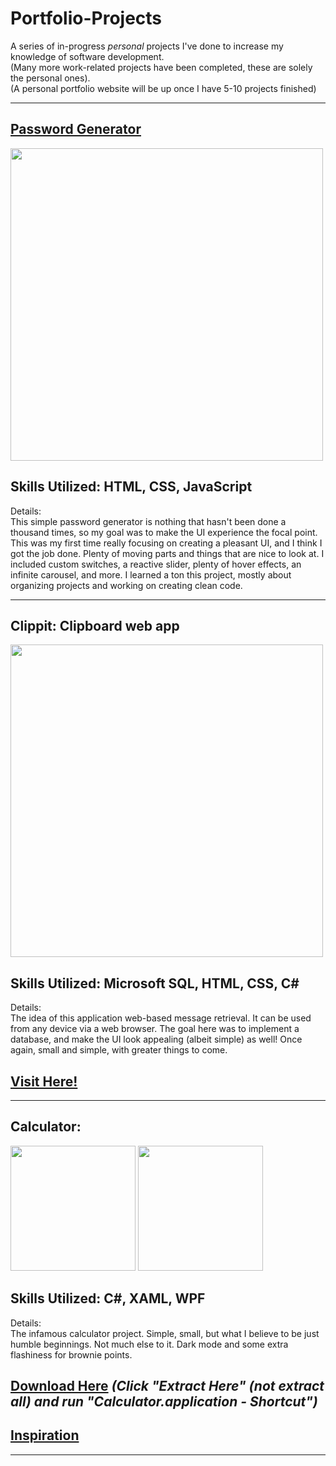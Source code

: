 # Portfolio-Projects   
A series of in-progress _personal_ projects I've done to increase my knowledge of software development.  
(Many more work-related projects have been completed, these are solely the personal ones).  
(A personal portfolio website will be up once I have 5-10 projects finished)
<hr>  

## **[Password Generator]([http://clippit.somee.com/](https://tinyurl.com/passgenn))**  

<img src="https://user-images.githubusercontent.com/101738608/200131392-d25eb984-b7a6-4667-bc64-1bce7fe3ccdb.png" width="500">  



## **Skills Utilized: HTML, CSS, JavaScript**  
Details:  
This simple password generator is nothing that hasn't been done a thousand times, so my goal was to make the UI experience the focal point. This was my first time really focusing on creating a pleasant UI, and I think I got the job done. Plenty of moving parts and things that are nice to look at. I included custom switches, a reactive slider, plenty of hover effects, an infinite carousel, and more. I learned a ton this project, mostly about organizing projects and working on creating clean code. 
<hr>


## **Clippit**: Clipboard web app  

<img src="https://user-images.githubusercontent.com/101738608/197719421-a2647341-fe8b-4753-b377-5989eec35c6c.png" width="500">


## **Skills Utilized: Microsoft SQL, HTML, CSS, C#**  
Details:   
The idea of this application web-based message retrieval. It can be used from any device via a web browser. The goal here was to implement a database, and make the UI look appealing (albeit simple) as well! Once again, small and simple, with greater things to come.    
## **[Visit Here!](http://clippit.somee.com/)**  
<hr>

## **Calculator**: 
<!DOCTYPE html>
<html lang="en">
  <body>
    <div class="row">
<img src="https://user-images.githubusercontent.com/101738608/197716595-29a3c9fe-ef55-44b0-b27d-e248e2e3325e.png" width="200">
<img src="https://user-images.githubusercontent.com/101738608/197716633-2f36c5f1-4e3f-4595-8715-f136086fa306.png" width="200">
  </div>
  </body>
</html>

## **Skills Utilized: C#, XAML, WPF**  
Details:  
The infamous calculator project. Simple, small, but what I believe to be just humble beginnings. Not much else to it. Dark mode and some extra flashiness for brownie points. 
## **[Download Here](https://github.com/sddiaz/Portfolio-Projects/files/9586536/Portfolio_Calculator.zip)** *(Click "Extract Here" (not extract all) and run "Calculator.application - Shortcut")*   
## **[Inspiration](https://dribbble.com/shots/14709020-Calculator)**

<hr>
